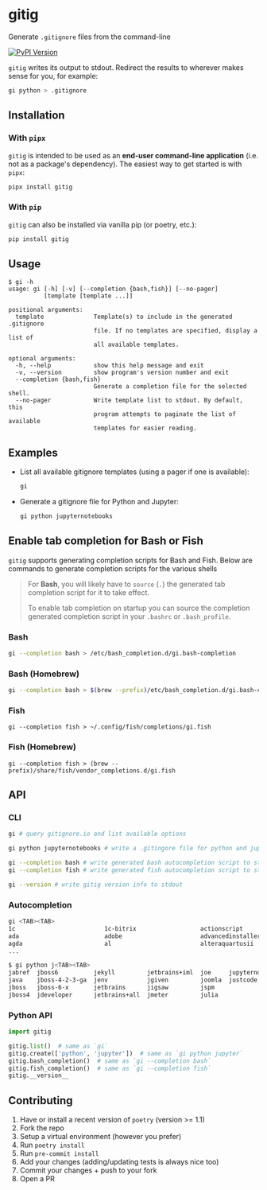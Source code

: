 # gitig

Generate `.gitignore` files from the command-line

[![PyPI Version](https://img.shields.io/pypi/v/gitig.svg)](https://pypi.org/project/gitig/)

`gitig` writes its output to stdout. Redirect the results to wherever makes sense for you, for example:

```bash
gi python > .gitignore
```

## Installation

### With `pipx`

`gitig` is intended to be used as an **end-user command-line application** (i.e. not as a package's dependency). The easiest way to get started is with `pipx`:

```bash
pipx install gitig
```

### With `pip`

`gitig` can also be installed via vanilla pip (or poetry, etc.):

```bash
pip install gitig
```

## Usage

```text
$ gi -h
usage: gi [-h] [-v] [--completion {bash,fish}] [--no-pager]
          [template [template ...]]

positional arguments:
  template              Template(s) to include in the generated .gitignore
                        file. If no templates are specified, display a list of
                        all available templates.

optional arguments:
  -h, --help            show this help message and exit
  -v, --version         show program's version number and exit
  --completion {bash,fish}
                        Generate a completion file for the selected shell.
  --no-pager            Write template list to stdout. By default, this
                        program attempts to paginate the list of available
                        templates for easier reading.
```

## Examples

- List all available gitignore templates (using a pager if one is available):

  ```bash
  gi
  ```

- Generate a gitignore file for Python and Jupyter:

  ```bash
  gi python jupyternotebooks
  ```

## Enable tab completion for Bash or Fish

`gitig` supports generating completion scripts for Bash and Fish. Below are commands to generate completion scripts for the various shells

> For **Bash**, you will likely have to `source` (`.`) the generated tab completion script for it to take effect.
>
> To enable tab completion on startup you can source the completion generated completion script in your `.bashrc` or `.bash_profile`.

### Bash

```bash
gi --completion bash > /etc/bash_completion.d/gi.bash-completion
```

### Bash (Homebrew)

```bash
gi --completion bash > $(brew --prefix)/etc/bash_completion.d/gi.bash-completion
```

### Fish

```fish
gi --completion fish > ~/.config/fish/completions/gi.fish
```

### Fish (Homebrew)

```fish
gi --completion fish > (brew --prefix)/share/fish/vendor_completions.d/gi.fish
```

## API

### CLI

```bash
gi # query gitignore.io and list available options
```

```bash
gi python jupyternotebooks # write a .gitingore file for python and jupyter to stdout
```

```bash
gi --completion bash # write generated bash autocompletion script to stdout
gi --completion fish # write generated fish autocompletion script to stdout
```

```bash
gi --version # write gitig version info to stdout
```

### Autocompletion

```bash
gi <TAB><TAB>
1c                         1c-bitrix                  actionscript
ada                        adobe                      advancedinstaller          adventuregamestudio
agda                       al                         alteraquartusii            altium
...
```

```bash
$ gi python j<TAB><TAB>
jabref  jboss6          jekyll         jetbrains+iml  joe     jupyternotebooks
java    jboss-4-2-3-ga  jenv           jgiven         joomla  justcode
jboss   jboss-6-x       jetbrains      jigsaw         jspm
jboss4  jdeveloper      jetbrains+all  jmeter         julia
```

### Python API

```python
import gitig

gitig.list()  # same as `gi`
gitig.create(['python', 'jupyter'])  # same as `gi python jupyter`
gitig.bash_completion()  # same as `gi --completion bash`
gitig.fish_completion()  # same as `gi --completion fish`
gitig.__version__
```

## Contributing

1. Have or install a recent version of `poetry` (version >= 1.1)
1. Fork the repo
1. Setup a virtual environment (however you prefer)
1. Run `poetry install`
1. Run `pre-commit install`
1. Add your changes (adding/updating tests is always nice too)
1. Commit your changes + push to your fork
1. Open a PR
